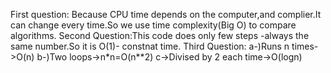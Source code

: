 First question: Because CPU time depends on the computer,and complier.It can change every time.So we use time complexity(Big O) to compare algorithms.
Second Question:This code does only few steps -always the same number.So it is O(1)- constnat time.
Third Question: a-)Runs n times->O(n)    b-)Two loops->n*n=O(n**2)    c->Divised by 2 each time->O(logn)
